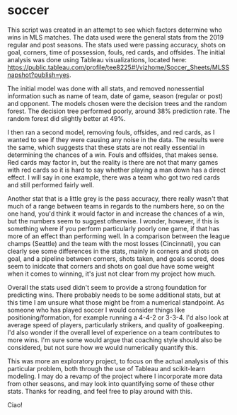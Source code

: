 # soccer

This script was created in an attempt to see which factors determine who wins in MLS matches. The data used were the general stats from the 2019 regular and post seasons.
The stats used were passing accuracy, shots on goal, corners, time of possession, fouls, red cards, and offsides. The initial analysis was done using Tableau visualizations,
located here: https://public.tableau.com/profile/tee8225#!/vizhome/Soccer_Sheets/MLSSnapshot?publish=yes. 

The initial model was done with all stats, and removed nonessential information such as name of team, date of game, season (regular or post) and opponent. The models chosen
were the decision trees and the random forest. The decision tree performed poorly, around 38% prediction rate. The random forest did slightly better at 49%. 

I then ran a second model, removing fouls, offsides, and red cards, as I wanted to see if they were causing any noise in the data. The results were the same, which suggests 
that these stats are not really essential in determining the chances of a win. Fouls and offsides, that makes sense. Red cards may factor in, but the reality is there are not 
that many games with red cards so it is hard to say whether playing a man down has a direct effect. I will say in one example, there was a team who got two red cards and still
performed fairly well. 

Another stat that is a little grey is the pass accuracy, there really wasn't that much of a range between teams in regards to the numbers here, so on the one hand, you'd think 
it would factor in and increase the chances of a win, but the numbers seem to suggest otherwise. I wonder, however, if this is something where if you perform particularly poorly 
one game, if that has more of an effect than performing well. In a comparison between the league champs (Seattle) and the team with the most losses (Cincinnati), you can clearly
see some differences in the stats, mainly in corners and shots on goal, and a pipeline between corners, shots taken, and goals scored, does seem to inidcate that corners and
shots on goal due have some weight when it comes to winning, it's just not clear from my project how much. 

Overall the stats used didn't seem to provide a strong foundation for predicting wins. There probably needs to be some additional stats, but at this time I am unsure what those 
might be from a numerical standpoint. As someone who has played soccer I would consider things like positioning/formation, for example running a 4-4-2 or 3-3-4. I'd also look at 
average speed of players, particularly strikers, and quality of goalkeeping. I'd also wonder if the overall level of experience on a team contributes to more wins. I'm sure some
would argue that coaching style should also be considered, but not sure how we would numerically quantify this. 

This was more an exploratory project, to focus on the actual analysis of this particular problem, both through the use of Tableau and scikit-learn modeling. I may do a revamp of 
the project where I incorporate more data from other seasons, and may look into quantifying some of these other stats. Thanks for reading, and feel free to play around with this.

Ciao!
